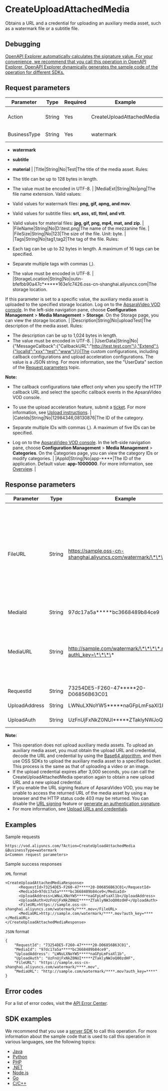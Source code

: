 # CreateUploadAttachedMedia

Obtains a URL and a credential for uploading an auxiliary media asset, such as a watermark file or a subtitle file.

## Debugging

[OpenAPI Explorer automatically calculates the signature value. For your convenience, we recommend that you call this operation in OpenAPI Explorer. OpenAPI Explorer dynamically generates the sample code of the operation for different SDKs.](https://api.aliyun.com/#product=vod&api=CreateUploadAttachedMedia&type=RPC&version=2017-03-21)

## Request parameters

|Parameter|Type|Required|Example|Description|
|---------|----|--------|-------|-----------|
|Action|String|Yes|CreateUploadAttachedMedia|The operation that you want to perform. Set the value to **CreateUploadAttachedMedia**. |
|BusinessType|String|Yes|watermark|The type of the media asset. Valid values:

 -   **watermark**
-   **subtitle**
-   **material** |
|Title|String|No|Test|The title of the media asset. Rules:

 -   The title can be up to 128 bytes in length.
-   The value must be encoded in UTF-8. |
|MediaExt|String|No|png|The file name extension. Valid values:

 -   Valid values for watermark files: **png, gif, apng, and mov**.
-   Valid values for subtitle files: **srt, ass, stl, ttml, and vtt**.
-   Valid values for material files: **jpg, gif, png, mp4, mat, and zip**. |
|FileName|String|No|D:\\test.png|The name of the mezzanine file. |
|FileSize|String|No|123|The size of the file. Unit: byte. |
|Tags|String|No|tag1,tag2|The tag of the file. Rules:

 -   Each tag can be up to 32 bytes in length. A maximum of 16 tags can be specified.
-   Separate multiple tags with commas \(,\).
-   The value must be encoded in UTF-8. |
|StorageLocation|String|No|outin-bfefbb90a47c\*\*\*\*\*\*163e1c7426.oss-cn-shanghai.aliyuncs.com|The storage location.

 If this parameter is set to a specific value, the auxiliary media asset is uploaded to the specified storage location. Log on to the [ApsaraVideo VOD console](https://vod.console.aliyun.com/?spm=a2c4g.11186623.2.15.6948257eaZ4m54#/vod/settings/censored). In the left-side navigation pane, choose **Configuration Management** \> **Media Management** \> **Storage**. On the Storage page, you can view the storage location. |
|Description|String|No|uploadTest|The description of the media asset. Rules:

 -   The description can be up to 1,024 bytes in length.
-   The value must be encoded in UTF-8. |
|UserData|String|No|\{"MessageCallback":\{"CallbackURL":"http://test.test.com"\},"Extend":\{"localId":"xxx","test":"www"\}\}|The custom configurations, including callback configurations and upload acceleration configurations. The value is a JSON string. For more information, see the "UserData" section of the [Request parameters](~~86952~~) topic.

 **Note:**

-   The callback configurations take effect only when you specify the HTTP callback URL and select the specific callback events in the ApsaraVideo VOD console.
-   To use the upload acceleration feature, submit a [ticket](https://ticket-intl.console.aliyun.com/#/ticket/createIndex). For more information, see [Upload instructions](~~55396~~). |
|CateIds|String|No|12984346,08130876|The ID of the category.

 -   Separate multiple IDs with commas \(,\). A maximum of five IDs can be specified.
-   Log on to the [ApsaraVideo VOD console](https://vod.console.aliyun.com/?spm=a2c4g.11186623.2.15.6948257eaZ4m54#/vod/settings/censored). In the left-side navigation pane, choose **Configuration Management** \> **Media Management** \> **Categories**. On the Categories page, you can view the category IDs or modify categories. |
|AppId|String|No|app-\*\*\*\*|The ID of the application. Default value: **app-1000000**. For more information, see [Overview](~~113600~~). |

## Response parameters

|Parameter|Type|Example|Description|
|---------|----|-------|-----------|
|FileURL|String|https://sample.oss-cn-shanghai.aliyuncs.com/watermark/\*\*\*\*.mov|The Object Storage Service \(OSS\) URL of the file. The URL does not contain the information used for authentication. You can set the FileUrl parameter to this URL when you call the [AddWatermark](~~98617~~) operation. |
|MediaId|String|97dc17a5a\*\*\*\*\*bc3668489b84ce9|The ID of the media asset. |
|MediaURL|String|http://sample.com/watermark/\*\*\*\*.mov?auth\_key=\*\*\*\*|The URL of the media asset. If a domain name for CDN is specified, a CDN URL is returned. Otherwise, an OSS URL is returned. |
|RequestId|String|73254DE5-F260-47\*\*\*\*\*20-D06856B63C01|The ID of the request. |
|UploadAddress|String|LWNuLXNoYW5\*\*\*\*\*naGFpLmFsaXl1b|The upload URL. |
|UploadAuth|String|UzFnUjFxNkZ0NUI\*\*\*\*\*ZTaklyNWJoQ00zdHF|The upload credential. |

**Note:**

-   This operation does not upload auxiliary media assets. To upload an auxiliary media asset, you must obtain the upload URL and credential, decode the URL and credential by using the [Base64 algorithm](~~55397~~), and then use OSS SDKs to upload the auxiliary media asset to a specified bucket. This process is the same as that of uploading a video or an image.
-   If the upload credential expires after 3,000 seconds, you can call the CreateUploadAttachedMedia operation again to obtain a new upload URL and a new upload credential.
-   If you enable the URL signing feature of ApsaraVideo VOD, you may be unable to access the returned URL of the media asset by using a browser and the HTTP status code 403 may be returned. You can disable the [URL signing](~~86090~~) feature or [generate an authentication signature](~~57007~~).
-   For more information, see [Upload URLs and credentials](~~55397~~).

## Examples

Sample requests

```
https://vod.aliyuncs.com/?Action=CreateUploadAttachedMedia
&BusinessType=watermark
&<Common request parameters>
```

Sample success responses

`XML` format

```
<CreateUploadAttachedMediaResponse>
	  <RequestId>73254DE5-F260-47*****20-D06856B63C01</RequestId>
	  <MediaId>97dc17a5a*****bc3668489b84ce9</MediaId>
	  <UploadAddress>LWNuLXNoYW5*****naGFpLmFsaXl1b</UploadAddress>
	  <UploadAuth>UzFnUjFxNkZ0NUI*****ZTaklyNWJoQ00zdHF</UploadAuth>
	  <FileURL>https://sample.oss-cn-shanghai.aliyuncs.com/watermark/****.mov</FileURL>
	  <MediaURL>http://sample.com/watermark/****.mov?auth_key=****</MediaURL>
</CreateUploadAttachedMediaResponse>
```

`JSON` format

```
{
    "RequestId": "73254DE5-F260-47*****20-D06856B63C01",
    "MediaId": "97dc17a5a*****bc3668489b84ce9",
    "UploadAddress": "LWNuLXNoYW5*****naGFpLmFsaXl1b",
    "UploadAuth": "UzFnUjFxNkZ0NUI*****ZTaklyNWJoQ00zdHF",
    "FileURL": "https://sample.oss-cn-shanghai.aliyuncs.com/watermark/****.mov",
    "MediaURL": "http://sample.com/watermark/****.mov?auth_key=****"
}
```

## Error codes

For a list of error codes, visit the [API Error Center](https://error-center.alibabacloud.com/status/product/vod).

## SDK examples

We recommend that you use a [server SDK](~~101789~~) to call this operation. For more information about the sample code that is used to call this operation in various languages, see the following topics:

-   [Java](~~61063~~)
-   [Python](~~61054~~)
-   [PHP](~~61069~~)
-   [.NET](~~84750~~)
-   [Node.js](~~101396~~)
-   [Go](~~101411~~)
-   [C/C++](~~101261~~)

